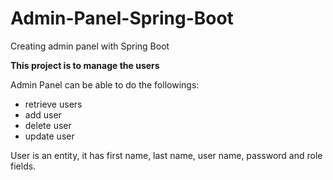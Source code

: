 # Admin-Panel-Spring-Boot
Creating admin panel with Spring Boot

**This project is to manage the users**


Admin Panel can be able to do the followings:
- retrieve users
- add user
- delete user
- update user

User is an entity, it has first name, last name, user name, password and role fields.
